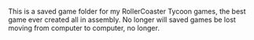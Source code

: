 This is a saved game folder for my RollerCoaster Tycoon games, the best game ever created all in assembly. No longer will saved games be lost moving from computer to computer, no longer.
